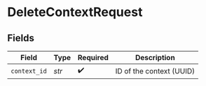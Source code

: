 # DeleteContextRequest


## Fields

| Field                    | Type                     | Required                 | Description              |
| ------------------------ | ------------------------ | ------------------------ | ------------------------ |
| `context_id`             | *str*                    | :heavy_check_mark:       | ID of the context (UUID) |